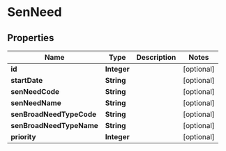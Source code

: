 
# SenNeed

## Properties
Name | Type | Description | Notes
------------ | ------------- | ------------- | -------------
**id** | **Integer** |  |  [optional]
**startDate** | **String** |  |  [optional]
**senNeedCode** | **String** |  |  [optional]
**senNeedName** | **String** |  |  [optional]
**senBroadNeedTypeCode** | **String** |  |  [optional]
**senBroadNeedTypeName** | **String** |  |  [optional]
**priority** | **Integer** |  |  [optional]



